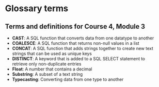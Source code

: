 # Glossary terms

## Terms and definitions for Course 4, Module 3

- **CAST**: A SQL function that converts data from one datatype to another
- **COALESCE**: A SQL function that returns non-null values in a list
- **CONCAT**: A SQL function that adds strings together to create new text strings that can be used as unique keys
- **DISTINCT**: A keyword that is added to a SQL SELECT statement to retrieve only non-duplicate entries
- **Float**: A number that contains a decimal
- **Substring**: A subset of a text string
- **Typecasting**: Converting data from one type to another